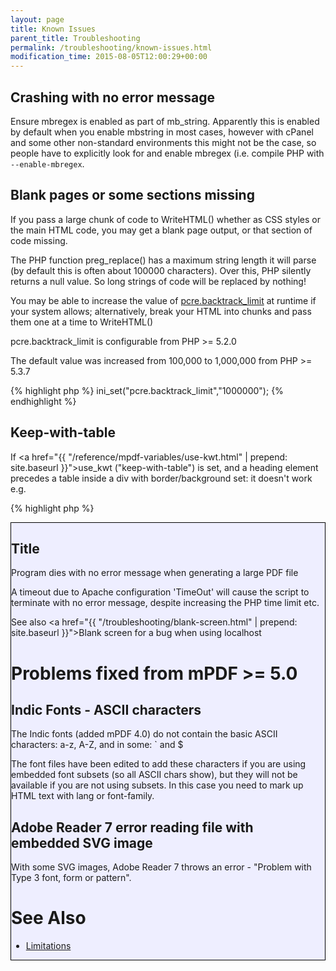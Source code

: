 ```yaml
---
layout: page
title: Known Issues
parent_title: Troubleshooting
permalink: /troubleshooting/known-issues.html
modification_time: 2015-08-05T12:00:29+00:00
---
```


## Crashing with no error message

Ensure mbregex is enabled as part of mb_string. <span>Apparently this is enabled by default when you enable mbstring in most cases, however with cPanel and some other non-standard environments this might not be the case, so people have to explicitly look for and enable mbregex (i.e. compile PHP with <span>`--enable-mbregex`</span>.</span>

## Blank pages or some sections missing

If you pass a large chunk of code to WriteHTML() whether as CSS styles or the main HTML code, you may get a blank page output, or that section of code missing.

The PHP function preg_replace() has a maximum string length it will parse (by default this is often about 100000 characters). Over this, PHP silently returns a null value. So long strings of code will be replaced by nothing!

You may be able to increase the value of <a href="http://www.php.net/manual/en/pcre.configuration.php#ini.pcre.backtrack-limit">pcre.backtrack_limit</a> at runtime if your system allows; alternatively, break your HTML into chunks and pass them one at a time to WriteHTML()

pcre.backtrack_limit is configurable from PHP &gt;= 5.2.0

The default value was increased from 100,000 to 1,000,000 from PHP &gt;= 5.3.7

{% highlight php %}
ini_set("pcre.backtrack_limit","1000000");
{% endhighlight %}

## Keep-with-table

If <a href="{{ "/reference/mpdf-variables/use-kwt.html" | prepend: site.baseurl }}">use_kwt</a> ("keep-with-table") is set, and a heading element precedes a table inside a div with border/background set: it doesn't work e.g.

{% highlight php %}
<div style="border: 1px solid #000000; background-color: #EEEEFF;"><h2>Title</h2><table...
{% endhighlight %}

## Program dies with no error message when generating a large PDF file

A timeout due to Apache configuration 'TimeOut' will cause the script to terminate with no error message, despite increasing the PHP time limit etc.

See also <a href="{{ "/troubleshooting/blank-screen.html" | prepend: site.baseurl }}">Blank screen</a> for a bug when using localhost

# Problems fixed from mPDF &gt;= 5.0

## Indic Fonts - ASCII characters

The Indic fonts (added mPDF 4.0) do not contain the basic ASCII characters: a-z, A-Z, and in some: ` and $

The font files have been edited to add these characters if you are using embedded font subsets (so all ASCII chars show), but they will not be available if you are not using subsets. In this case you need to mark up HTML text with <span class="parameter">lang</span> or <span class="parameter">font-family</span>.

## Adobe Reader 7 error reading file with embedded SVG image

With some SVG images, Adobe Reader 7 throws an error - "Problem with Type 3 font, form or pattern".

# See Also

<ul>
<li><a href="{{ "/about-mpdf/limitations.html" | prepend: site.baseurl }}">Limitations</a></li>
</ul>

